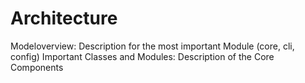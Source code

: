 # Architecture

Modeloverview: Description for the most important Module (core, cli, config)
Important Classes and Modules: Description of the Core Components
